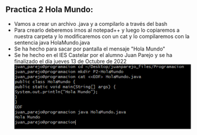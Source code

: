 ## Practica 2 Hola Mundo:

- Vamos a crear un archivo .java y a compilarlo a través del bash
- Para crearlo deberemos irnos al notepad++ y luego lo copiaremos a nuestra carpeta y lo modificaremos con un cat y lo compilaremos con la sentencia java HolaMundo.java 
- Se ha hecho para sacar por pantalla el mensaje "Hola Mundo"
- Se he hecho en el IES Castelar por el alumno Juan Parejo y se ha finalizado el día jueves 13 de Octubre de 2022
![Imagen:](HolaMundo.png)
